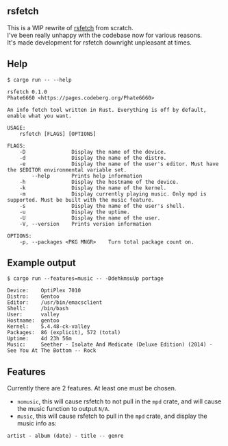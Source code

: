 ## rsfetch

This is a WIP rewrite of [rsfetch](https://github.com/rsfetch/rsfetch) from scratch.<br>
I've been really unhappy with the codebase now for various reasons.<br>
It's made development for rsfetch downright unpleasant at times.

## Help

`$ cargo run -- --help`

```
rsfetch 0.1.0
Phate6660 <https://pages.codeberg.org/Phate6660>

An info fetch tool written in Rust. Everything is off by default, enable what you want.

USAGE:
    rsfetch [FLAGS] [OPTIONS]

FLAGS:
    -D               Display the name of the device.
    -d               Display the name of the distro.
    -e               Display the name of the user's editor. Must have the $EDITOR environmental variable set.
        --help       Prints help information
    -h               Display the hostname of the device.
    -k               Display the name of the kernel.
    -m               Display currently playing music. Only mpd is supported. Must be built with the music feature.
    -s               Display the name of the user's shell.
    -u               Display the uptime.
    -U               Display the name of the user.
    -V, --version    Prints version information

OPTIONS:
    -p, --packages <PKG MNGR>    Turn total package count on.
```

## Example output

`$ cargo run --features=music -- -DdehkmsuUp portage`

```
Device:    OptiPlex 7010
Distro:    Gentoo
Editor:    /usr/bin/emacsclient
Shell:     /bin/bash
User:      valley
Hostname:  gentoo
Kernel:    5.4.48-ck-valley
Packages:  86 (explicit), 572 (total)
Uptime:    4d 23h 56m
Music:     Seether - Isolate And Medicate (Deluxe Edition) (2014) - See You At The Bottom -- Rock
```

## Features

Currently there are 2 features. At least one must be chosen.<br>

- `nomusic`, this will cause rsfetch to not pull in the `mpd` crate, and will cause the music function to output `N/A`.
- `music`, this will cause rsfetch to pull in the `mpd` crate, and display the music info as: 

`artist - album (date) - title -- genre`
